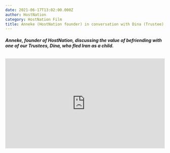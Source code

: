 ```yaml
---
date: 2021-06-17T13:02:00.000Z
author: HostNation
category: HostNation Film
title: Anneke (HostNation founder) in conversation with Dina (Trustee)
---
```

###### **Anneke, founder of HostNation, discussing the value of befriending with one of our Trustees, Dina, who fled Iran as a child.**

<div style="max-width:600px;margin:0 auto"><div style="position:relative;padding-bottom:56.25%"><iframe src="https://player.vimeo.com/video/360358161?title=0&amp;byline=0&amp;portrait=0" frameBorder="0" allowfullscreen="" style="position:absolute;top:0;left:0;width:100%;height:100%"></iframe></div></div>